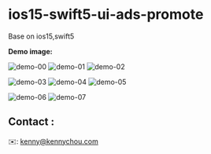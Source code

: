 # **ios15-swift5-ui-ads-promote**
Base on ios15,swift5


**Demo image:**

![demo-00](https://github.com/kennychou566/ios15-swift5-ui-ads-promote/blob/main/demo/00.png)
![demo-01](https://github.com/kennychou566/ios15-swift5-ui-ads-promote/blob/main/demo/01.png)
![demo-02](https://github.com/kennychou566/ios15-swift5-ui-ads-promote/blob/main/demo/02.png)

![demo-03](https://github.com/kennychou566/ios15-swift5-ui-ads-promote/blob/main/demo/03.png)
![demo-04](https://github.com/kennychou566/ios15-swift5-ui-ads-promote/blob/main/demo/04.png)
![demo-05](https://github.com/kennychou566/ios15-swift5-ui-ads-promote/blob/main/demo/05.png)

![demo-06](https://github.com/kennychou566/ios15-swift5-ui-ads-promote/blob/main/demo/06.png)
![demo-07](https://github.com/kennychou566/ios15-swift5-ui-ads-promote/blob/main/demo/07.png)


## Contact :
✉️: kenny@kennychou.com
